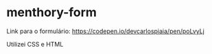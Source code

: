 # menthory-form

Link para o formulário: https://codepen.io/devcarlospiaia/pen/poLvyLj

Utilizei CSS e HTML
